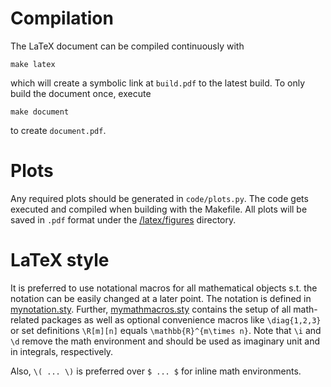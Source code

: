 # Compilation
The LaTeX document can be compiled continuously with

``` shell
make latex
```
which will create a symbolic link at `build.pdf` to the latest build.
To only build the document once, execute

``` shell
make document
```
to create `document.pdf`.

# Plots
Any required plots should be generated in `code/plots.py`. The code gets executed and compiled when building with the Makefile. All plots will be saved in `.pdf` format under the [/latex/figures](latex/figures) directory.

# LaTeX style
It is preferred to use notational macros for all mathematical objects s.t. the notation can be easily changed at a later point. The notation is defined in [mynotation.sty](latex/mynotation.sty). Further, [mymathmacros.sty](latex/mymathmacros.sty) contains the setup of all math-related packages as well as optional convenience macros like `\diag{1,2,3}` or set definitions `\R[m][n]` equals `\mathbb{R}^{m\times n}`. Note that `\i` and `\d` remove the math environment and should be used as imaginary unit and in integrals, respectively.

Also, `\( ... \)` is preferred over `$ ... $` for inline math environments.
